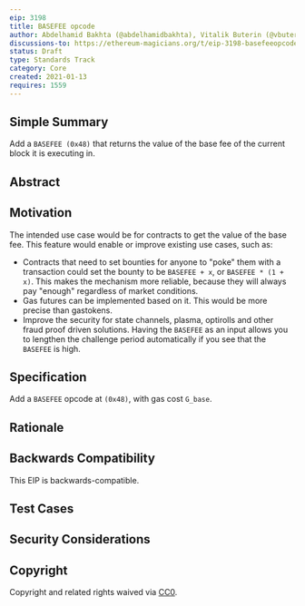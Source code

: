 ```yaml
---
eip: 3198
title: BASEFEE opcode
author: Abdelhamid Bakhta (@abdelhamidbakhta), Vitalik Buterin (@vbuterin)
discussions-to: https://ethereum-magicians.org/t/eip-3198-basefeeopcode/5162
status: Draft
type: Standards Track
category: Core
created: 2021-01-13
requires: 1559
---
```


## Simple Summary
Add a `BASEFEE (0x48)` that returns the value of the base fee of the current block it is executing in.

## Abstract


## Motivation
The intended use case would be for contracts to get the value of the base fee. This feature would enable or improve existing use cases, such as:
- Contracts that need to set bounties for anyone to "poke" them with a transaction could set the bounty to be `BASEFEE + x`, or `BASEFEE * (1 + x)`. This makes the mechanism more reliable, because they will always pay "enough" regardless of market conditions.
- Gas futures can be implemented based on it. This would be more precise than gastokens.
- Improve the security for state channels, plasma, optirolls and other fraud proof driven solutions. Having the `BASEFEE` as an input allows you to lengthen the challenge period automatically if you see that the `BASEFEE` is high.

## Specification
Add a `BASEFEE` opcode at `(0x48)`, with gas cost `G_base`.

## Rationale

## Backwards Compatibility
This EIP is backwards-compatible.

## Test Cases

## Security Considerations

## Copyright
Copyright and related rights waived via [CC0](https://creativecommons.org/publicdomain/zero/1.0/).
